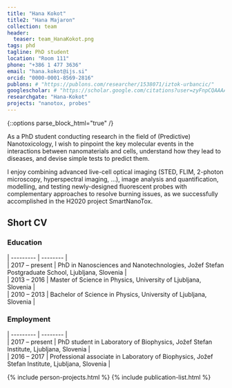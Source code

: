 ```yaml
---
title: "Hana Kokot"
title2: "Hana Majaron"
collection: team
header:
  teaser: team_HanaKokot.png
tags: phd
tagline: PhD student
location: "Room 111"
phone: "+386 1 477 3636"
email: "hana.kokot@ijs.si"
orcid: "0000-0001-8569-2816"
publons: # "https://publons.com/researcher/1538071/iztok-urbancic/"
googlescholar: # "https://scholar.google.com/citations?user=zyFnpCQAAAAJ"
researchgate: "Hana-Kokot"
projects: "nanotox, probes"
---
```


{::options parse_block_html="true" /}

As a PhD student conducting research in the field of (Predictive) Nanotoxicology, 
I wish to pinpoint the key molecular events in the interactions between nanomaterials and cells, 
understand how they lead to diseases, and devise simple tests to predict them. 

I enjoy combining advanced live-cell optical imaging 
(STED, FLIM, 2-photon microscopy, hyperspectral imaging, ...), 
image analysis and quantification, modelling, and testing newly-designed fluorescent probes with 
complementary approaches to resolve burning issues, as we successfully 
accomplished in the H2020 project SmartNanoTox.


Short CV
---------

<h3>Education</h3>  

| --------- | -------- |  
| 2017 – present | PhD in Nanosciences and Nanotechnologies, Jožef Stefan Postgraduate School, Ljubljana, Slovenia |  
| 2013 – 2016 | Master of Science in Physics, University of Ljubljana, Slovenia |  
| 2010 – 2013 | Bachelor of Science in Physics, University of Ljubljana, Slovenia |  

<h3>Employment</h3>  

| --------- | -------- |  
| 2017 – present  | PhD student in Laboratory of Biophysics, Jožef Stefan Institute, Ljubljana, Slovenia |  
| 2016 – 2017  | Professional associate in Laboratory of Biophysics, Jožef Stefan Institute, Ljubljana, Slovenia |  


{% include person-projects.html %}
{% include publication-list.html %}